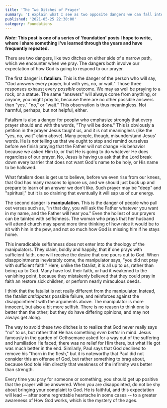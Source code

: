 ```yaml
---
title: 'The Two Ditches of Prayer'
summary: 'I explain what I see as two opposite dangers we can fall into when we pray.'
published: '2021-05-25 22:30:00'
category: Foundations
---
```


**_Note_: This post is one of a series of 'foundation' posts I hope to write, where
I share something I've learned through the years and have frequently repeated.**

There are two dangers, like two ditches on either side of a narrow path, which we
encounter when we pray.  The dangers both involve our expectation of how God is going
to respond to our prayer.

The first danger is **fatalism**.  This is the danger of the person who will say,
"God answers every prayer, but with yes, no, or wait."  Those three responses exhaust
every _possible_ outcome.  We may as well be praying to a rock, or a statue.  The same
"answers" will always come from anything, or anyone, you might pray to, because there are
no other possible answers than "yes," "no," or "wait."  This observation is thus 
meaningless.  Not harmful, perhaps, but not helpful, either.

Fatalism is also a danger for peoplw who emphasize strongly that every prayer should
end with the words, "Thy will be done."  This is obviously a petition in the prayer Jesus
taught us, and it is not meaningless (like the "yes, no, wait" claim above).  Many
people, though, misunderstand Jesus' words.  He is _not_ telling us that we ought to
stop and remind ourselves before we finish praying that the Father will not change His
behavior because we asked Him to, or that He is going to do whatever He does regardless
of our prayer.  No, Jesus is having us ask that the Lord break down every barrier that
does not want God's name to be holy, or His name to be hallowed.

What fatalism does is get us to believe, before we even rise from our knees, that
God has many reasons to ignore us, and we should just buck up and prepare to learn
of an answer we don't like.  Such prayer may be "deep" and "spiritual," but it is so 
draining that eventually it will sap us of our energy.

The second danger is **manipulation**.  This is the danger of people who pull out verses
such as, "in that day, you will ask the Father whatever you want in my name, and the 
Father will hear you."  Even the holiest of our prayers can be tainted with selfishness.
The woman who prays that her husband will attend church may spend more time thinking
of how nice it would be to sit with him in the pew, and not so much how God is missing
him if he stays home.

This ineradicable selfishness does not enter into the theology of the manipulators.  They
claim, boldly and happily, that if one prays with sufficient faith, one will receive
the desire that one pours out to God.  When disappointments ineviatably come, the
manipulator says, "you did not pray with sufficient faith."  Here, unlike the fatalist,
it is all up to us, rather than being up to God.  Many have lost their faith, or had it
weakened to the vanishing point, because they mistakenly believed that they could pray
in faith an restore sick children, or perform nearly miraculous deeds.

I think that the fatalist is not really different from the manipulator.  Instead, the
fatalist _anticipates_ possible failure, and reinforces against the disappointment with
the arguments above.  The manipulator is more innocent, but also a bit more selfish.
There is no reason to think one is better than the other; but they do have differing
opinions, and may not always get along.

The way to avoid these two ditches is to realize that God never really says "no" to us,
but rather that He has something _even better_ in mind.  Jesus famously in the garden
of Gethsemane asked for a way out of the suffering and humiliation He faced; there
was no relief for Him there, but what He got was much better in the end.  Similarly,
Paul says that God declined to remove his "thorn in the flesh," but it is noteworthy
that Paul did not consider this an offense of God, but rather something to brag about,
because God tole Him directly that weakness of the infirmity was better than strength.

Every time you pray for someone or something, you should get up positive that the prayer
will be answered.  When you are disappointed, do not be shy about bringing your
complaint to God.  He is faithful, and this expectation will lead -- after some
regrettable heartache in some cases -- to a greater awareness of How God works,
which is the mystery of the ages.

